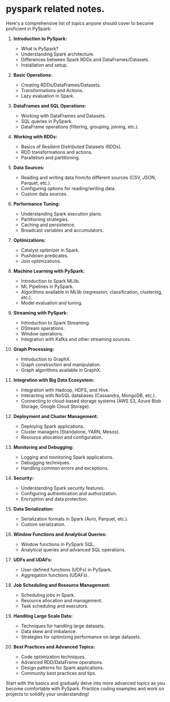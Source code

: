 
# pyspark related notes.

Here's a comprehensive list of topics anyone should cover to become proficient in PySpark:

1. **Introduction to PySpark:**
   - What is PySpark?
   - Understanding Spark architecture.
   - Differences between Spark RDDs and DataFrames/Datasets.
   - Installation and setup.

2. **Basic Operations:**
   - Creating RDDs/DataFrames/Datasets.
   - Transformations and Actions.
   - Lazy evaluation in Spark.

3. **DataFrames and SQL Operations:**
   - Working with DataFrames and Datasets.
   - SQL queries in PySpark.
   - DataFrame operations (filtering, grouping, joining, etc.).

4. **Working with RDDs:**
   - Basics of Resilient Distributed Datasets (RDDs).
   - RDD transformations and actions.
   - Parallelism and partitioning.

5. **Data Sources:**
   - Reading and writing data from/to different sources (CSV, JSON, Parquet, etc.).
   - Configuring options for reading/writing data.
   - Custom data sources.

6. **Performance Tuning:**
   - Understanding Spark execution plans.
   - Partitioning strategies.
   - Caching and persistence.
   - Broadcast variables and accumulators.

7. **Optimizations:**
   - Catalyst optimizer in Spark.
   - Pushdown predicates.
   - Join optimizations.

8. **Machine Learning with PySpark:**
   - Introduction to Spark MLlib.
   - ML Pipelines in PySpark.
   - Algorithms available in MLlib (regression, classification, clustering, etc.).
   - Model evaluation and tuning.

9. **Streaming with PySpark:**
   - Introduction to Spark Streaming.
   - DStream operations.
   - Window operations.
   - Integration with Kafka and other streaming sources.

10. **Graph Processing:**
    - Introduction to GraphX.
    - Graph construction and manipulation.
    - Graph algorithms available in GraphX.

11. **Integration with Big Data Ecosystem:**
    - Integration with Hadoop, HDFS, and Hive.
    - Interacting with NoSQL databases (Cassandra, MongoDB, etc.).
    - Connecting to cloud-based storage systems (AWS S3, Azure Blob Storage, Google Cloud Storage).

12. **Deployment and Cluster Management:**
    - Deploying Spark applications.
    - Cluster managers (Standalone, YARN, Mesos).
    - Resource allocation and configuration.

13. **Monitoring and Debugging:**
    - Logging and monitoring Spark applications.
    - Debugging techniques.
    - Handling common errors and exceptions.

14. **Security:**
    - Understanding Spark security features.
    - Configuring authentication and authorization.
    - Encryption and data protection.

15. **Data Serialization:**
    - Serialization formats in Spark (Avro, Parquet, etc.).
    - Custom serialization.

16. **Window Functions and Analytical Queries:**
    - Window functions in PySpark SQL.
    - Analytical queries and advanced SQL operations.

17. **UDFs and UDAFs:**
    - User-defined functions (UDFs) in PySpark.
    - Aggregation functions (UDAFs).

18. **Job Scheduling and Resource Management:**
    - Scheduling jobs in Spark.
    - Resource allocation and management.
    - Task scheduling and executors.

19. **Handling Large Scale Data:**
    - Techniques for handling large datasets.
    - Data skew and imbalance.
    - Strategies for optimizing performance on large datasets.

20. **Best Practices and Advanced Topics:**
    - Code optimization techniques.
    - Advanced RDD/DataFrame operations.
    - Design patterns for Spark applications.
    - Community best practices and tips.

Start with the basics and gradually delve into more advanced topics as you become comfortable with PySpark. 
Practice coding examples and work on projects to solidify your understanding!

